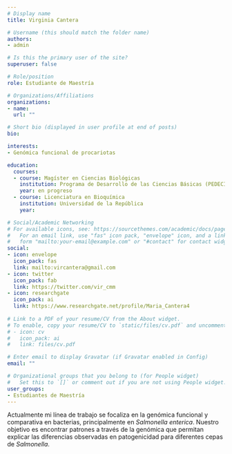 ```yaml
---
# Display name
title: Virginia Cantera

# Username (this should match the folder name)
authors:
- admin

# Is this the primary user of the site?
superuser: false

# Role/position
role: Estudiante de Maestría

# Organizations/Affiliations
organizations:
- name: 
  url: ""

# Short bio (displayed in user profile at end of posts)
bio: 

interests:
- Genómica funcional de procariotas

education:
  courses:
  - course: Magíster en Ciencias Biológicas
    institution: Programa de Desarrollo de las Ciencias Básicas (PEDECIBA)
    year: en progreso
  - course: Licenciatura en Bioquímica 
    institution: Universidad de la República 
    year: 

# Social/Academic Networking
# For available icons, see: https://sourcethemes.com/academic/docs/page-builder/#icons
#   For an email link, use "fas" icon pack, "envelope" icon, and a link in the
#   form "mailto:your-email@example.com" or "#contact" for contact widget.
social:
- icon: envelope
  icon_pack: fas
  link: mailto:vircantera@gmail.com
- icon: twitter
  icon_pack: fab
  link: https://twitter.com/vir_cmm
- icon: researchgate  
  icon_pack: ai
  link: https://www.researchgate.net/profile/Maria_Cantera4
  
# Link to a PDF of your resume/CV from the About widget.
# To enable, copy your resume/CV to `static/files/cv.pdf` and uncomment the lines below.
# - icon: cv
#   icon_pack: ai
#   link: files/cv.pdf

# Enter email to display Gravatar (if Gravatar enabled in Config)
email: ""

# Organizational groups that you belong to (for People widget)
#   Set this to `[]` or comment out if you are not using People widget.
user_groups:
- Estudiantes de Maestría
---
```


Actualmente mi línea de trabajo se focaliza en la genómica funcional y comparativa en bacterias, principalmente en *Salmonella enterica*. Nuestro objetivo es encontrar patrones a través de la genómica que permitan explicar las diferencias observadas en patogenicidad para diferentes cepas de *Salmonella*.

